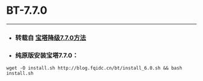 # BT-7.7.0
***
+ ### 转载自 [**宝塔降级7.7.0方法**](https://blog.fqidc.cn/blog1/index.php/archives/285/)
+ ### 纯原版安装宝塔7.7.0：
```
wget -O install.sh http://blog.fqidc.cn/bt/install_6.0.sh && bash install.sh
```




